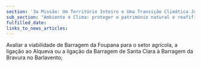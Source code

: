 ```yaml
---
section: '3a Missão: Um Território Inteiro e Uma Transição Climática Justa'
sub_section: "Ambiente e Clima: proteger o património natural e reafifirmar a liderança na redução de emissões"
fulfilled_date:
links_to_news_articles:
---
```


Avaliar a viabilidade de Barragem da Foupana para o setor agrícola, a ligação ao Alqueva ou a ligação da Barragem de Santa Clara à Barragem da Bravura no Barlavento;